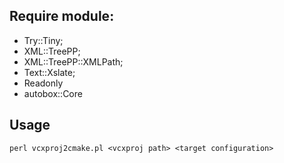 ## Require module:
* Try::Tiny;
* XML::TreePP;
* XML::TreePP::XMLPath;
* Text::Xslate;
* Readonly
* autobox::Core

## Usage

    perl vcxproj2cmake.pl <vcxproj path> <target configuration>
